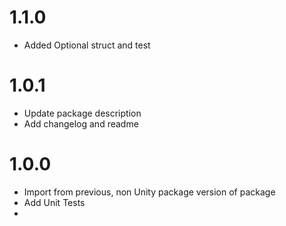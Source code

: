 # 1.1.0

- Added Optional struct and test

# 1.0.1

- Update package description
- Add changelog and readme



# 1.0.0

- Import from previous, non Unity package version of package
- Add Unit Tests
- 
